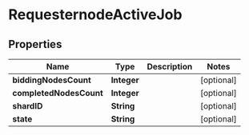 # RequesternodeActiveJob

## Properties
Name | Type | Description | Notes
------------ | ------------- | ------------- | -------------
**biddingNodesCount** | **Integer** |  |  [optional]
**completedNodesCount** | **Integer** |  |  [optional]
**shardID** | **String** |  |  [optional]
**state** | **String** |  |  [optional]
